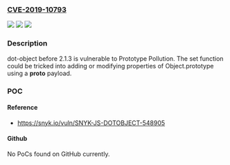 ### [CVE-2019-10793](https://cve.mitre.org/cgi-bin/cvename.cgi?name=CVE-2019-10793)
![](https://img.shields.io/static/v1?label=Product&message=dot-object&color=blue)
![](https://img.shields.io/static/v1?label=Version&message=All%20versions%20prior%20to%20version%202.1.3%20&color=brightgreen)
![](https://img.shields.io/static/v1?label=Vulnerability&message=Prototype%20Pollution&color=brightgreen)

### Description

dot-object before 2.1.3 is vulnerable to Prototype Pollution. The set function could be tricked into adding or modifying properties of Object.prototype using a __proto__ payload.

### POC

#### Reference
- https://snyk.io/vuln/SNYK-JS-DOTOBJECT-548905

#### Github
No PoCs found on GitHub currently.

